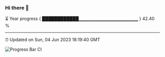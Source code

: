 ### Hi there 👋

⏳ Year progress { ████████████▁▁▁▁▁▁▁▁▁▁▁▁▁▁▁▁▁▁ } 42.40 %

---

⏰ Updated on Sun, 04 Jun 2023 18:19:40 GMT

![Progress Bar CI](https://github.com/ZhaoGui/ZhaoGui/workflows/Progress%20Bar%20CI/badge.svg)
